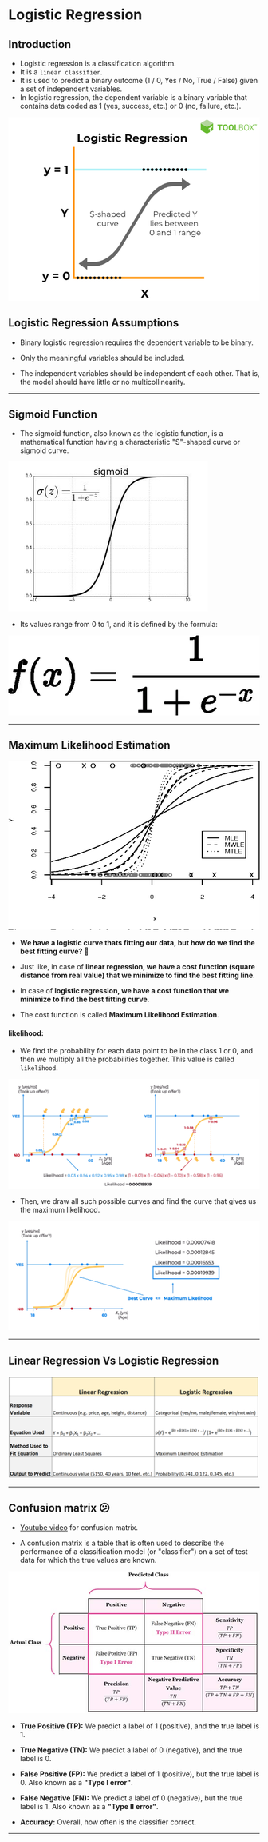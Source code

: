 # Logistic Regression

## Introduction

- Logistic regression is a classification algorithm.
- It is a `linear classifier`. 
- It is used to predict a binary outcome (1 / 0, Yes / No, True / False) given a set of independent variables.
- In logistic regression, the dependent variable is a binary variable that contains data coded as 1 (yes, success, etc.) or 0 (no, failure, etc.).

![logistic regression](../../images/03_classification/logistic_regression.png)

## Logistic Regression Assumptions

- Binary logistic regression requires the dependent variable to be binary.

- Only the meaningful variables should be included.

- The independent variables should be independent of each other. That is, the model should have little or no multicollinearity.

---

## Sigmoid Function

- The sigmoid function, also known as the logistic function, is a mathematical function having a characteristic "S"-shaped curve or sigmoid curve.

![sigmoid function](../../images/03_classification/sigmoid_function.jpeg)

- Its values range from 0 to 1, and it is defined by the formula:

![sigmoid function formula](../../images/03_classification/sigmoid_function_formula.png)

---

## Maximum Likelihood Estimation

![maximum likelihood estimation](../../images/03_classification/maximum_likelihood_estimation.png)


- **We have a logistic curve thats fitting our data, but how do we find the best fitting curve? 🤔**

- Just like, in case of **linear regression, we have a cost function (square distance from real value) that we minimize to find the best fitting line**.

- In case of **logistic regression, we have a cost function that we minimize to find the best fitting curve**.

- The cost function is called **Maximum Likelihood Estimation**.

#### likelihood:

- We find the probability for each data point to be in the class 1 or 0, and then we multiply all the probabilities together. This value is called `likelihood`.

![likelihood](../../images/03_classification/likelihood.png)

- Then, we draw all such possible curves and find the curve that gives us the maximum likelihood.

![best_curve](../../images/03_classification/best_curve.png)

---

## Linear Regression Vs Logistic Regression

![linear_vs_logistic](../../images/03_classification/linear_vs_logistic.png)

---

## Confusion matrix 😕

- [Youtube video](https://www.youtube.com/watch?v=AyP85ocS-8Y) for confusion matrix.

- A confusion matrix is a table that is often used to describe the performance of a classification model (or "classifier") on a set of test data for which the true values are known.

![confusion_matrix](../../images/03_classification/confusion_matrix.jpg)

- **True Positive (TP):** We predict a label of 1 (positive), and the true label is 1.

- **True Negative (TN):** We predict a label of 0 (negative), and the true label is 0.

- **False Positive (FP):** We predict a label of 1 (positive), but the true label is 0. Also known as a **"Type I error"**.

- **False Negative (FN):** We predict a label of 0 (negative), but the true label is 1. Also known as a **"Type II error"**.

- **Accuracy:** Overall, how often is the classifier correct.

---


